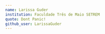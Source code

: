```yaml
---
name: Larissa Guder
institution: Faculdade Três de Maio SETREM
quote: Dont Panic!
github_user: LarissaGuder
---
```

